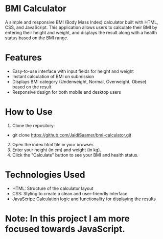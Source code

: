 # BMI Calculator
A simple and responsive BMI (Body Mass Index) calculator built with HTML, CSS, and JavaScript. This application allows users to calculate their BMI by entering their height and weight, and displays the result along with a health status based on the BMI range.

# Features
* Easy-to-use interface with input fields for height and weight
* Instant calculation of BMI on submission
* Displays BMI category (Underweight, Normal, Overweight, Obese) based on the result
* Responsive design for both mobile and desktop users


# How to Use
1. Clone the repository:
 *  git clone https://github.com/JaidiSaamer/bmi-calculator.git
2. Open the index.html file in your browser.
3. Enter your height (in cm) and weight (in kg).
4. Click the "Calculate" button to see your BMI and health status.
   
# Technologies Used
* HTML: Structure of the calculator layout
* CSS: Styling to create a clean and user-friendly interface
* JavaScript: Calculation logic and functionality for displaying the results

# Note: In this project I am more focused towards JavaScript.
